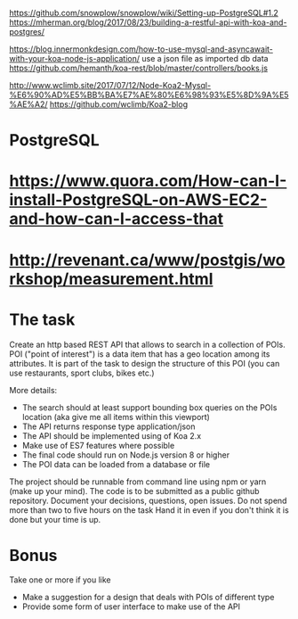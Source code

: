 https://github.com/snowplow/snowplow/wiki/Setting-up-PostgreSQL#1.2
https://mherman.org/blog/2017/08/23/building-a-restful-api-with-koa-and-postgres/

https://blog.innermonkdesign.com/how-to-use-mysql-and-asyncawait-with-your-koa-node-js-application/
use a json file as imported db data
https://github.com/hemanth/koa-rest/blob/master/controllers/books.js

http://www.wclimb.site/2017/07/12/Node-Koa2-Mysql-%E6%90%AD%E5%BB%BA%E7%AE%80%E6%98%93%E5%8D%9A%E5%AE%A2/
https://github.com/wclimb/Koa2-blog


# PostgreSQL
# https://www.quora.com/How-can-I-install-PostgreSQL-on-AWS-EC2-and-how-can-I-access-that
# http://revenant.ca/www/postgis/workshop/measurement.html

# The task

Create an http based REST API that allows to search in a collection of POIs.
POI ("point of interest") is a data item that has a geo location among its attributes.
It is part of the task to design the structure of this POI (you can use restaurants, sport clubs, bikes etc.)
   
More details:

- The search should at least support bounding box queries on the POIs location (aka give me all items within this viewport)
- The API returns response type application/json
- The API should be implemented using  of Koa 2.x
- Make use of ES7 features where possible
- The final code should run on Node.js version 8 or higher
- The POI data can be loaded from a database or file

The project should be runnable from command line using npm or yarn (make up your mind).
The code is to be submitted as a public github repository.
Document your decisions, questions, open issues.
Do not spend more than two to five hours on the task
Hand it in even if you don't think it is done but your time is up.


# Bonus

Take one or more if you like

- Make a suggestion for a design that deals with POIs of different type
- Provide some form of user interface to make use of the API